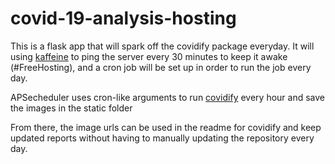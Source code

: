 # covid-19-analysis-hosting
This is a flask app that will spark off the covidify package everyday. It will using [kaffeine](https://kaffeine.herokuapp.com/) to ping the server every 30 minutes to keep it awake (#FreeHosting), and a cron job will be set up in order to run the job every day. 

APSecheduler uses cron-like arguments to run [covidify](https://github.com/AaronWard/covid-19-analysis) every hour and save the images in the static folder

From there, the image urls can be used in the readme for covidify and keep updated reports without having to manually updating the repository every day. 